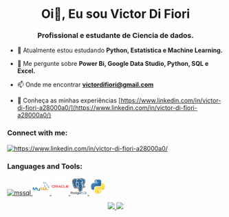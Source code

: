 <h1 align="center">Oi👋, Eu sou Victor Di Fiori</h1>
<h3 align="center">Profissional e estudante de Ciencia de dados.</h3>

- 🌱 Atualmente estou estudando **Python, Estatística e Machine Learning.**

- 💬 Me pergunte sobre **Power Bi, Google Data Studio, Python, SQL e Excel.**

- 📫 Onde me encontrar **victordifiori@gmail.com**

- 📄 Conheça as minhas experiências [https://www.linkedin.com/in/victor-di-fiori-a28000a0/](https://www.linkedin.com/in/victor-di-fiori-a28000a0/)

<h3 align="left">Connect with me:</h3>
<p align="left">
<a href="https://linkedin.com/in/https://www.linkedin.com/in/victor-di-fiori-a28000a0/" target="blank"><img align="center" src="https://raw.githubusercontent.com/rahuldkjain/github-profile-readme-generator/master/src/images/icons/Social/linked-in-alt.svg" alt="https://www.linkedin.com/in/victor-di-fiori-a28000a0/" height="30" width="40" /></a>
</p>

<h3 align="left">Languages and Tools:</h3>
<p align="left"> <a href="https://www.microsoft.com/en-us/sql-server" target="_blank" rel="noreferrer"> <img src="https://www.svgrepo.com/show/303229/microsoft-sql-server-logo.svg" alt="mssql" width="40" height="40"/> </a> <a href="https://www.mysql.com/" target="_blank" rel="noreferrer"> <img src="https://raw.githubusercontent.com/devicons/devicon/master/icons/mysql/mysql-original-wordmark.svg" alt="mysql" width="40" height="40"/> </a> <a href="https://www.oracle.com/" target="_blank" rel="noreferrer"> <img src="https://raw.githubusercontent.com/devicons/devicon/master/icons/oracle/oracle-original.svg" alt="oracle" width="40" height="40"/> </a> <a href="https://www.postgresql.org" target="_blank" rel="noreferrer"> <img src="https://raw.githubusercontent.com/devicons/devicon/master/icons/postgresql/postgresql-original-wordmark.svg" alt="postgresql" width="40" height="40"/> </a> <a href="https://www.python.org" target="_blank" rel="noreferrer"> <img src="https://raw.githubusercontent.com/devicons/devicon/master/icons/python/python-original.svg" alt="python" width="40" height="40"/> </a> </p>

<div align="center">
  <a href="https://github.com/difiori10">
  <img width="48%"  src="https://github-readme-stats.vercel.app/api?username=difiori10&show_icons=true&theme=radical&include_all_commits=true&count_private=true"/>
  <img  width="48%"  src="https://github-readme-stats.vercel.app/api/top-langs/?username=difiori10&layout=compact&langs_count=5&theme=radical"/>
</div>
